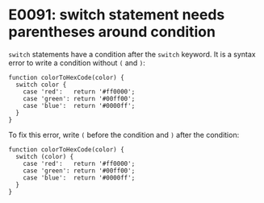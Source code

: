 # E0091: switch statement needs parentheses around condition

`switch` statements have a condition after the `switch` keyword. It is a syntax
error to write a condition without `(` and `)`:

    function colorToHexCode(color) {
      switch color {
        case 'red':   return '#ff0000';
        case 'green': return '#00ff00';
        case 'blue':  return '#0000ff';
      }
    }

To fix this error, write `(` before the condition and `)` after the condition:

    function colorToHexCode(color) {
      switch (color) {
        case 'red':   return '#ff0000';
        case 'green': return '#00ff00';
        case 'blue':  return '#0000ff';
      }
    }
